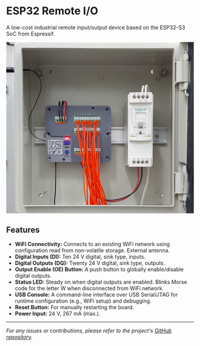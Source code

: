 # ESP32 Remote I/O

A low-cost industrial remote input/output device based on the ESP32-S3 SoC from Espressif.

![ESP32 RIO installation](esp32_rio-installation.jpg "ESP32 RIO installed inside panel")

## Features

* **WiFi Connectivity:** Connects to an existing WiFi network using configuration read from non-volatile storage. External antenna.
* **Digital Inputs (DI):** Ten 24 V digital, sink type, inputs.
* **Digital Outputs (DQ):** Twenty 24 V digital, sink type, outputs.
* **Output Enable (OE) Button:** A push button to globally enable/disable digital outputs.
* **Status LED:** Steady on when digital outputs are enabled. Blinks Morse code for the letter W when disconnected from WiFi network.
* **USB Console:** A command-line interface over USB Serial/JTAG for runtime configuration (e.g., WiFi setup) and debugging.
* **Reset Button:** For manually restarting the board.
* **Power Input:** 24 V, 267 mA (max.).

---
*For any issues or contributions, please refer to the project's [GitHub repository](https://github.com/dougsthenri/esp32_rio.git).*
